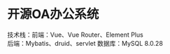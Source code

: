 # 开源OA办公系统
技术栈：前端：Vue、Vue Router、Element Plus<br>
       后端：Mybatis、druid、servlet
       数据库：MySQL 8.0.28
